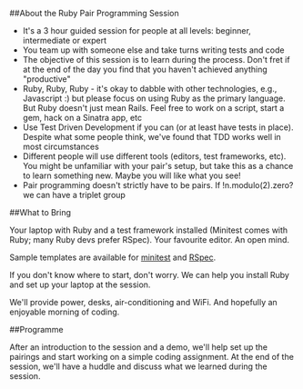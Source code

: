 ##About the Ruby Pair Programming Session
- It's a 3 hour guided session for people at all levels: beginner, intermediate or expert
- You team up with someone else and take turns writing tests and code
- The objective of this session is to learn during the process. Don't fret if at the end of the day you find that you haven't achieved anything "productive"
- Ruby, Ruby, Ruby - it's okay to dabble with other technologies, e.g., Javascript :) but please focus on using Ruby as the primary language. But Ruby doesn't just mean Rails. Feel free to work on a script, start a gem, hack on a Sinatra app, etc
- Use Test Driven Development if you can (or at least have tests in place). Despite what some people think, we've found that TDD works well in most circumstances
- Different people will use different tools (editors, test frameworks, etc). You might be unfamiliar with your pair's setup, but take this as a chance to learn something new. Maybe you will like what you see!
- Pair programming doesn't strictly have to be pairs. If !n.modulo(2).zero? we can have a triplet group

##What to Bring

Your laptop with Ruby and a test framework installed (Minitest comes with Ruby; many Ruby devs prefer RSpec). Your favourite editor. An open mind.

Sample templates are available for [minitest](https://github.com/rubysg/minitest_template) and [RSpec](https://github.com/rubysg/rspec_simple_template).

If you don't know where to start, don't worry. We can help you install Ruby and set up your laptop at the session.

We'll provide power, desks, air-conditioning and WiFi. And hopefully an enjoyable morning of coding.

##Programme

After an introduction to the session and a demo, we'll help set up the pairings and start working on a simple coding assignment. At the end of the session, we'll have a huddle and discuss what we learned during the session.